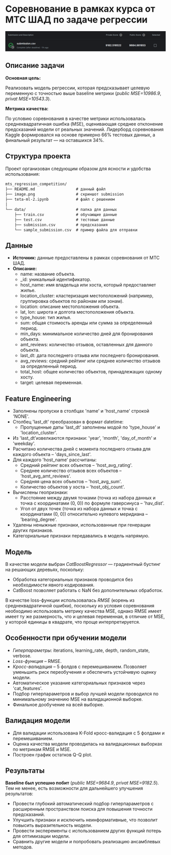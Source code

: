 # Соревнование в рамках курса от МТС ШАД по задаче регрессии

![alt text](image.png)

## Описание задачи

**Основная цель:** 

Реализовать модель регрессии, которая предсказывает целевую переменную с точностью выше baseline метрики (*public MSE=10986.9*, *privat MSE=10543.3*).

**Метрика качества:** 

По условию соревнования в качестве метрики использовалась среднеквадратичная ошибка (MSE), оценивающая среднее отклонение предсказаний модели от реальных значений. Лидерборд соревнования Kaggle формировался на основе примерно 66% тестовых данных, а финальный результат — на оставшихся 34%.

## Структура проекта

Проект организован следующим образом для ясности и удобства использования:

```
mts_regression_competition/
├── README.md                  # данный файл
├── image.png                  # скриншот submission
├── teta-ml-2.ipynb            # файл с решением
│
└── data/                      # папка для данных
    ├── train.csv              # обучающие данные
    ├── test.csv               # тестовые данные
    ├── submission.csv         # предсказания
    └── sample_submission.csv  # пример файла для отправки
```

## Данные
*   **Источник:** данные предоставлены в рамках соревнования от МТС ШАД.
*   **Описание:**
    *   name: название объекта.
    *   _id: уникальный идентификатор.
    *   host_name: имя владельца или хоста, который предоставляет жилье.
    *   location_cluster: кластеризация местоположений (например, группировка объектов по районам или зонам).
    *   location: описание местоположения объекта.
    *   lat, lon: широта и долгота местоположения объекта.
    *   type_house: тип жилья.
    *   sum: общая стоимость аренды или сумма за определенный период.
    *   min_days: минимальное количество дней для бронирования объекта.
    *   amt_reviews: количество отзывов, оставленных для данного объекта.
    *   last_dt: дата последнего отзыва или последнего бронирования.
    *   avg_reviews: средний рейтинг или среднее количество отзывов за определенный период.
    *   total_host: общее количество объектов, принадлежащих одному хосту.
    *   target: целевая переменная.

## Feature Engineering
- Заполнены пропуски в столбцах 'name' и 'host_name' строкой 'NONE'.
- Столбец 'last_dt' преобразован в формат datetime:
    - Пропущенные даты 'last_dt' заполнены модой по 'type_house' и 'location_cluster'.
- Из 'last_dt'извелкаются признаки: 'year', 'month', 'day_of_month' и 'weekday'.
- Расчитано количества дней с момента последнего отзыва для каждого объекта – 'days_since_last'.
- Для каждого 'host_name' рассчитаны:
    - Средний рейтинг всех объектов – 'host_avg_rating'.
    - Cреднее количество отзывов всех объектов – 'host_avg_amt_reviews'.
    - Cредняя цена всех объектов – 'host_avg_sum'.
    - Количество объектов у хоста – 'host_obj_count'.
- Вычислены геопризнаки:
    - Расстояние между двумя точками (точка из набора данных и точка с координатами (0, 0)) по формуле гаверсинуса – 'hav_dist'.
    - Угол от двух точек (точка из набора данных и точка с координатами (0, 0)) относительно нулевого меридиана – 'bearing_degree'.
- Удалены неныжные признаки, использованные при генерации других признаков.
- Категориальные признаки передавались в модель напрямую.


## Модель
В качестве модели выбран *CatBoostRegressor* — градиентный бустинг на решающих деревьях, поскольку:
- Обработка категориальных признаков проводится без необходимости явного кодирования.
- CatBoost позволяет работать с NaN без дополнительных обработок.

В качестве loss-функции использовалась *RMSE* (корень из среднеквадратичной ошибки), поскольку из условия соревнования необходимо использовать метрику качества MSE, однако RMSE имеет имеет ту же размерность, что и целевая переменная, в отличие от MSE, у которой единицы в квадрате, что проще интерпретируется.


## Особенности при обучении модели
- *Гиперпараметры*: iterations, learning_rate, depth, random_state, verbose.
- *Loss-функция* – RMSE.
- *Кросс-валидация* – 5 фолдов с перемешиванием. Позволяет уменьшить риск переобучения и обеспечить устойчивую оценку модели.
- Автоматическое указание категориальных признаков через 'cat_features'.
- Подбор гиперпараметров и выбор лучшей модели проводился по минимальному значению MSE на валидационной выборке.
- Финальное дообучение на всей выборке.


## Валидация модели
- Для валидации использована K-Fold кросс-валидация с 5 фолдами и перемешиванием.
- Оценка качества модели проводилась на валидационных выборках по метрикам RMSE и MSE.
- Построен график остатков Q-Q plot.


## Результаты
**Baseline был успешно побит** (*public MSE=9684.9*, *privat MSE=9182.5*).
Тем не менее, есть возможности для дальнейшего улучшения результатов:
- Провести глубокий автоматический подбор гиперпараметров с расширенным пространством поиска для повышения точности предсказаний.
- Улучшить признаки и исключить неинформативные, что позволит повысить выразительность модели.
- Провести эксперементы с использованием других функций потерь для оптимизации модели.
- Сравнить другие модели и попробовать реализацию ансамблевых методов.

